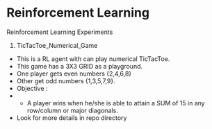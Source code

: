 # Reinforcement Learning
Reinforcement Learning Experiments

1. TicTacToe_Numerical_Game
- This is a RL agent with can play numerical TicTacToe. 
- This game has a 3X3 GRID as a playground. 
- One player gets even numbers {2,4,6,8} 
- Other get odd numbers {1,3,5,7,9}.
- Objective :
- - A player wins when he/she is able to attain a SUM of 15 in any row/column or major diagonals.
- Look for more details in repo directory
